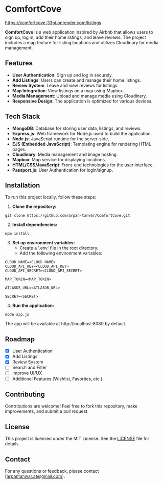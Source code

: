 # ComfortCove
https://comfortcove-33pi.onrender.com/listings

**ComfortCove** is a web application inspired by Airbnb that allows users to sign up, log in, add their home listings, and leave reviews. The project includes a map feature for listing locations and utilizes Cloudinary for media management.

## Features
- **User Authentication**: Sign up and log in securely.
- **Add Listings**: Users can create and manage their home listings.
- **Review System**: Leave and view reviews for listings.
- **Map Integration**: View listings on a map using Mapbox.
- **Media Management**: Upload and manage media using Cloudinary.
- **Responsive Design**: The application is optimized for various devices.

## Tech Stack
- **MongoDB**: Database for storing user data, listings, and reviews.
- **Express.js**: Web framework for Node.js used to build the application.
- **Node.js**: JavaScript runtime for the server-side.
- **EJS (Embedded JavaScript)**: Templating engine for rendering HTML pages.
- **Cloudinary**: Media management and image hosting.
- **Mapbox**: Map service for displaying locations.
- **HTML/CSS/JavaScript**: Front-end technologies for the user interface.
- **Passport.js**: User Authentication for login/signup.

## Installation
To run this project locally, follow these steps:

1. **Clone the repository:**
```
git clone https://github.com/arpan-tanwar/ComfortCove.git
```

2. **Install dependencies:**
```
npm install
```

3. **Set up environment variables:**
   - Create a '.env' file in the root directory.
   - Add the following environment variables:
```
CLOUD_NAME=<CLOUD_NAME>
CLOUD_API_KEY=<CLOUD_API_KEY>
CLOUD_API_SECRET=<CLOUD_API_SECRET>

MAP_TOKEN=<MAP_TOKEN>

ATLASDB_URL=<ATLASDB_URL>

SECRET=<SECRET>
```

4. **Run the application:**
```
node app.js
```
The app will be available at http://localhost:8080 by default.

## Roadmap
- [x] User Authentication
- [x] Add Listings
- [x] Review System
- [ ] Search and Filter
- [ ] Improve UI/UX
- [ ] Additional Features (Wishlist, Favorites, etc.)

## Contributing
Contributions are welcome! Feel free to fork this repository, make improvements, and submit a pull request.

## License
This project is licensed under the MIT License. See the [LICENSE](LICENSE) file for details.

## Contact
For any questions or feedback, please contact [arpantanwar.at@gmail.com].
